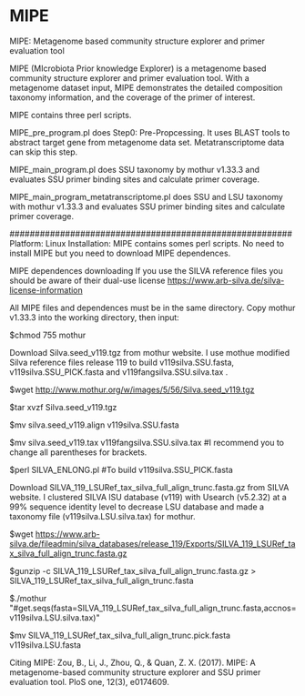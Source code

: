 # MIPE
MIPE: Metagenome based community structure explorer and primer evaluation tool

MIPE (MIcrobiota Prior knowledge Explorer) is a metagenome based community structure explorer and primer evaluation tool. With a metagenome dataset input, MIPE demonstrates the detailed composition taxonomy information, and the coverage of the primer of interest.

MIPE contains three perl scripts.

MIPE_pre_program.pl does Step0: Pre-Propcessing. It uses BLAST tools to abstract target gene from metagenome data set. Metatranscriptome data can skip this step.

MIPE_main_program.pl does SSU taxonomy by mothur v1.33.3 and evaluates SSU primer binding sites and calculate primer coverage.

MIPE_main_program_metatranscriptome.pl does SSU and LSU taxonomy with mothur v1.33.3 and evaluates SSU primer binding sites and calculate primer coverage.

########################################################
Platform: Linux
Installation: MIPE contains somes perl scripts. No need to install MIPE but you need to download MIPE dependences.

MIPE dependences downloading
If you use the SILVA reference files you should be aware of their dual-use license https://www.arb-silva.de/silva-license-information

All MIPE files and dependences must be in the same directory.
Copy mothur v1.33.3 into the working directory, then input: 

$chmod 755 mothur

Download Silva.seed_v119.tgz from mothur website. I use mothue modified Silva reference files release 119 to build v119silva.SSU.fasta, v119silva.SSU_PICK.fasta and v119fangsilva.SSU.silva.tax .

$wget http://www.mothur.org/w/images/5/56/Silva.seed_v119.tgz

$tar xvzf Silva.seed_v119.tgz

$mv silva.seed_v119.align v119silva.SSU.fasta

$mv silva.seed_v119.tax v119fangsilva.SSU.silva.tax #I recommend you to change all parentheses for brackets.

$perl SILVA_ENLONG.pl #To build v119silva.SSU_PICK.fasta



Download SILVA_119_LSURef_tax_silva_full_align_trunc.fasta.gz from SILVA website. I clustered SILVA lSU database (v119) with Usearch (v5.2.32) at a 99% sequence identity level to decrease LSU database and made a taxonomy file (v119silva.LSU.silva.tax) for mothur.

$wget https://www.arb-silva.de/fileadmin/silva_databases/release_119/Exports/SILVA_119_LSURef_tax_silva_full_align_trunc.fasta.gz

$gunzip -c SILVA_119_LSURef_tax_silva_full_align_trunc.fasta.gz > SILVA_119_LSURef_tax_silva_full_align_trunc.fasta

$./mothur "#get.seqs(fasta=SILVA_119_LSURef_tax_silva_full_align_trunc.fasta,accnos=v119silva.LSU.silva.tax)" 

$mv SILVA_119_LSURef_tax_silva_full_align_trunc.pick.fasta v119silva.LSU.fasta

Citing MIPE: Zou, B., Li, J., Zhou, Q., & Quan, Z. X. (2017). MIPE: A metagenome-based community structure explorer and SSU primer evaluation tool. PloS one, 12(3), e0174609.

